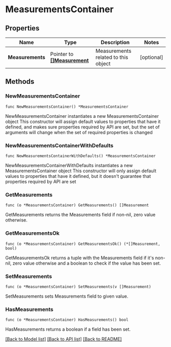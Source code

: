 # MeasurementsContainer

## Properties

Name | Type | Description | Notes
------------ | ------------- | ------------- | -------------
**Measurements** | Pointer to [**[]Measurement**](Measurement.md) | Measurements related to this object | [optional] 

## Methods

### NewMeasurementsContainer

`func NewMeasurementsContainer() *MeasurementsContainer`

NewMeasurementsContainer instantiates a new MeasurementsContainer object
This constructor will assign default values to properties that have it defined,
and makes sure properties required by API are set, but the set of arguments
will change when the set of required properties is changed

### NewMeasurementsContainerWithDefaults

`func NewMeasurementsContainerWithDefaults() *MeasurementsContainer`

NewMeasurementsContainerWithDefaults instantiates a new MeasurementsContainer object
This constructor will only assign default values to properties that have it defined,
but it doesn't guarantee that properties required by API are set

### GetMeasurements

`func (o *MeasurementsContainer) GetMeasurements() []Measurement`

GetMeasurements returns the Measurements field if non-nil, zero value otherwise.

### GetMeasurementsOk

`func (o *MeasurementsContainer) GetMeasurementsOk() (*[]Measurement, bool)`

GetMeasurementsOk returns a tuple with the Measurements field if it's non-nil, zero value otherwise
and a boolean to check if the value has been set.

### SetMeasurements

`func (o *MeasurementsContainer) SetMeasurements(v []Measurement)`

SetMeasurements sets Measurements field to given value.

### HasMeasurements

`func (o *MeasurementsContainer) HasMeasurements() bool`

HasMeasurements returns a boolean if a field has been set.


[[Back to Model list]](../README.md#documentation-for-models) [[Back to API list]](../README.md#documentation-for-api-endpoints) [[Back to README]](../README.md)


